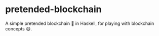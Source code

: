 # pretended-blockchain
A simple pretended blockchain :link: in Haskell, for playing with blockchain concepts :yum:.
